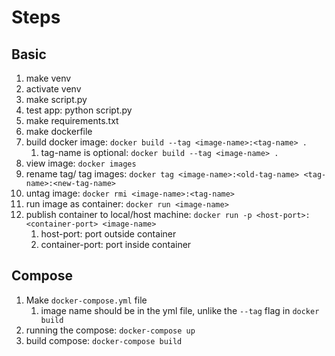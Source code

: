 # Steps

## Basic

1. make venv
2. activate venv
3. make script.py
4. test app: python script.py
5. make requirements.txt
6. make dockerfile
7. build docker image: `docker build --tag <image-name>:<tag-name> .`
   1. tag-name is optional: `docker build --tag <image-name> .`
8. view image: `docker images`
9. rename tag/ tag images: `docker tag <image-name>:<old-tag-name> <tag-name>:<new-tag-name>`
10. untag image: `docker rmi <image-name>:<tag-name>`
11. run image as container: `docker run <image-name>`
12. publish container to local/host machine: `docker run -p <host-port>:<container-port> <image-name>`
    1. host-port: port outside container
    2. container-port: port inside container

## Compose

1. Make `docker-compose.yml` file
   1. image name should be in the yml file, unlike the `--tag` flag in `docker build`
2. running the compose: `docker-compose up`
3. build compose: `docker-compose build`
